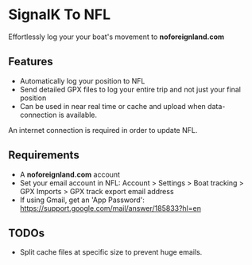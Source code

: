 # SignalK To NFL
Effortlessly log your your boat's movement to **noforeignland.com**

## Features
* Automatically log your position to NFL
* Send detailed GPX files to log your entire trip and not just your final position
* Can be used in near real time or cache and upload when data-connection is available.

An internet connection is required in order to update NFL.

## Requirements
* A **noforeignland.com** account
* Set your email account in NFL: Account > Settings > Boat tracking > GPX Imports > GPX track export email address
* If using Gmail, get an 'App Password': https://support.google.com/mail/answer/185833?hl=en

## TODOs
* Split cache files at specific size to prevent huge emails.